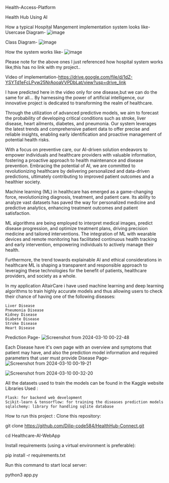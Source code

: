 Health-Access-Platform

Health Hub Using AI

How a typical Hospital Mangement implementation system looks like-
Usercase Diagram-
![image](https://github.com/Dilip-code584/HealthHub-Connect/assets/128896508/40514b6a-d584-4ee4-a7eb-a67bb10c5b31)

Class Diagram-
![image](https://github.com/Dilip-code584/HealthHub-Connect/assets/128896508/694cfe3c-527d-45bc-91a0-e0726bcaaed1)

How the system works like-
![image](https://github.com/Dilip-code584/HealthHub-Connect/assets/128896508/015b5ce3-b624-401d-8547-2de72fda8972)

Please note for the above ones I just referenced how hospital system works like,this has no link with my project..

Video of implementation-https://drive.google.com/file/d/1dZ-YSYTd1eFcLPyw25NrAooaVVPDbLat/view?usp=drive_link


I have predicted here in the video only for one disease,but we can do the same for all...
By harnessing the power of artificial intelligence, our innovative project is dedicated to transforming the realm of healthcare. 

Through the utilization of advanced predictive models, we aim to forecast the probability of developing critical conditions such as stroke, liver disease, heart ailments, diabetes, and pneumonia.
Our system leverages the latest trends and comprehensive patient data to offer precise and reliable insights, enabling early identification and proactive management of potential health risks. 

With a focus on preventive care, our AI-driven solution endeavors to empower individuals and healthcare providers with valuable information, fostering a proactive approach to health maintenance and disease prevention. 
Embracing the potential of AI, we are committed to revolutionizing healthcare by delivering personalized and data-driven predictions, ultimately contributing to improved patient outcomes and a healthier society.

Machine learning (ML) in healthcare has emerged as a game-changing force, revolutionizing diagnosis, treatment, and patient care.
Its ability to analyze vast datasets has paved the way for personalized medicine and predictive analytics, enhancing treatment outcomes and patient satisfaction.

ML algorithms are being employed to interpret medical images, predict disease progression, and optimize treatment plans, driving precision medicine and tailored interventions.
The integration of ML with wearable devices and remote monitoring has facilitated continuous health tracking and early intervention, empowering individuals to actively manage their health.

Furthermore, the trend towards explainable AI and ethical considerations in healthcare ML is shaping a transparent and responsible approach to leveraging these technologies for the benefit of patients, healthcare providers, and society as a whole.

In my application AltairCare i have used machine learning and deep learning algorithms to train highly accurate models and thus allowing users to check their chance of having one of the following diseases:

    Liver Disease
    Pneumonia Disease
    Kidney Disease
    Diabete Disease
    Stroke Disease
    Heart Disease

Prediction Page-
![Screenshot from 2024-03-10 00-22-48](https://github.com/Dilip-code584/HealthHub-Connect/assets/128896508/d9860799-d502-40d7-9d84-280cc511df75)

Each Disease have it's own page with an overview and symptoms that patient may have, and also the prediction model information and required parameters that user must provide
Disease Page-
![Screenshot from 2024-03-10 00-19-21](https://github.com/Dilip-code584/HealthHub-Connect/assets/128896508/3d95c653-ac83-4bd6-9fc0-b7f20041f49f)

![Screenshot from 2024-03-10 00-32-20](https://github.com/Dilip-code584/HealthHub-Connect/assets/128896508/856337dc-d099-421a-b645-7a350ab727f5)

All the datasets used to train the models can be found in the Kaggle website
Libraries Used :

    Flask: for backend web development
    Scikit-learn & tensorflow: for training the diseases prediction models
    sqlalchemy: library for handling sqlite database

 How to run this project :
Clone this repository:

git clone https://github.com/Dilip-code584/HealthHub-Connect.git 

cd Healthcare-AI-WebApp

Install requirements (using a virtual environment is preferable):

pip install -r requirements.txt


Run this command to start local server:

python3 app.py

